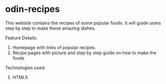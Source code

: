 # odin-recipes
This website contains the recipes of some popular foods. It will guide users step by step to make these amazing dishes.

Feature Details:

1. Homepage with links of popular recipes.
2. Recipe pages with picture and step by step guide on how to make the foods

Technologies used:

1. HTML5